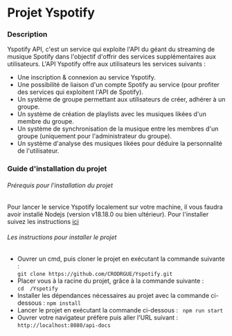 # Projet Yspotify 

### Description

Yspotify API, c'est un service qui exploite l'API du géant du streaming de musique Spotify dans l'objectif d'offrir des services supplémentaires aux utilisateurs. L'API Yspotify offre aux utilisateurs les services suivants :  

* Une inscription & connexion au service Yspotify.
* Une possibilité de liaison d'un compte Spotify au service (pour profiter des services qui exploitent l'API de Spotify).
* Un système de groupe permettant aux utilisateurs de créer, adhérer à un groupe.
* Un système de création de playlists avec les musiques likées d'un membre du groupe.
* Un système de synchronisation de la musique entre les membres d'un groupe (uniquement pour l'administrateur du groupe).
* Un système d'analyse des musiques likées pour déduire la personnalité de l'utilisateur. 

### Guide d'installation du projet 

###### Prérequis pour l'installation du projet

Pour lancer le service Yspotify localement sur votre machine, il vous faudra avoir installé Nodejs (version v18.18.0 ou bien ultérieur). Pour l'installer suivez les instructions [ici](https://nodejs.org/en/download) 

###### Les instructions pour installer le projet

* Ouvrer un cmd, puis cloner le projet en exécutant la commande suivante :  
 `git clone https://github.com/CRODRGUE/Yspotify.git`  
* Placer vous à la racine du projet, grâce à la commande suivante :  
  `cd  /Yspotify` 
* Installer les dépendances nécessaires au projet avec la commande ci-dessous :
` npm install `
* Lancer le projet en exécutant la commande ci-dessous :
` npm run start`
* Ouvrer votre navigateur préfère puis aller l'URL suivant : `http://localhost:8080/api-docs`